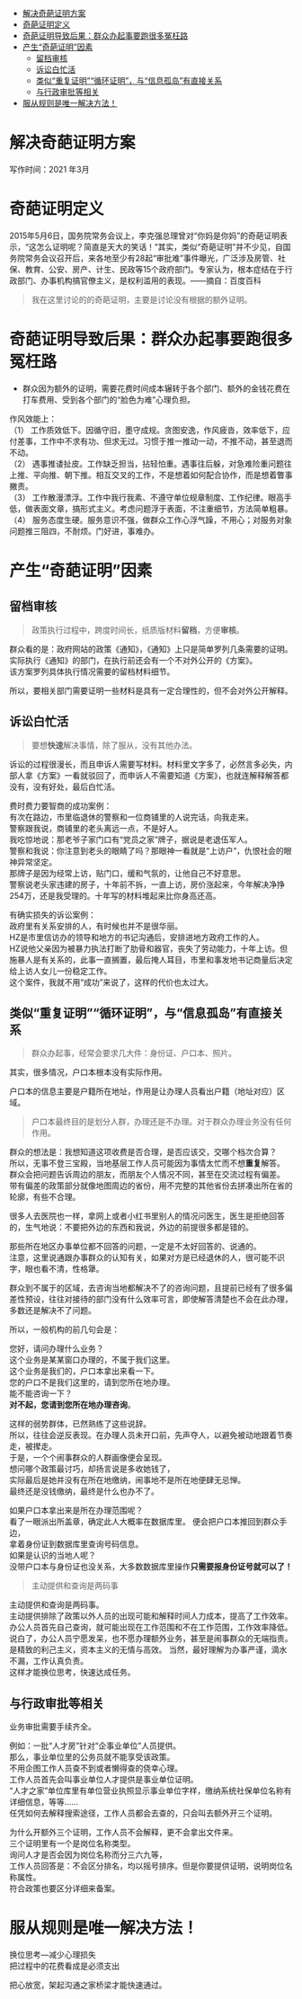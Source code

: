 <!-- TOC -->

- [解决奇葩证明方案](#解决奇葩证明方案)
- [奇葩证明定义](#奇葩证明定义)
- [奇葩证明导致后果：群众办起事要跑很多冤枉路](#奇葩证明导致后果群众办起事要跑很多冤枉路)
- [产生“奇葩证明”因素](#产生奇葩证明因素)
  - [留档审核](#留档审核)
  - [诉讼白忙活](#诉讼白忙活)
  - [类似“重复证明”“循环证明”，与“信息孤岛”有直接关系](#类似重复证明循环证明与信息孤岛有直接关系)
  - [与行政审批等相关](#与行政审批等相关)
- [服从规则是唯一解决方法！](#服从规则是唯一解决方法)

<!-- /TOC -->



# 解决奇葩证明方案

写作时间：2021 年3月

# 奇葩证明定义

2015年5月6日，国务院常务会议上，李克强总理曾对“你妈是你妈”的奇葩证明表示，“这怎么证明呢？简直是天大的笑话！”其实，类似“奇葩证明”并不少见，自国务院常务会议召开后，来各地至少有28起“审批难”事件曝光，广泛涉及房管、社保、教育、公安、房产、计生、民政等15个政府部门。专家认为，根本症结在于行政部门、办事机构搞官僚主义，是权利滥用的表现。——摘自：百度百科

>我在这里讨论的的奇葩证明，主要是讨论没有根据的额外证明。


# 奇葩证明导致后果：群众办起事要跑很多冤枉路

- 群众因为额外的证明，需要花费时间成本辗转于各个部门、额外的金钱花费在打车费用、受到各个部门的“脸色为难”心理负担。

作风效能上：  
（1）	工作质效低下。因循守旧，墨守成规。贪图安逸，作风疲沓，效率低下，应付差事，工作中不求有功、但求无过。习惯于推一推动一动，不推不动，甚至退而不动。  
（2）	遇事推诿扯皮。工作缺乏担当，拈轻怕重。遇事往后躲，对急难险重问题往上推、平向推、朝下推。相互交叉的工作，不是想着如何配合协作，而是想着瞥事撇责。  
（3）	工作散漫漂浮。工作中我行我素、不遵守单位规章制度、工作纪律。眼高手低，做表面文章，搞形式主义。考虑问题浮于表面，不注重细节，方法简单粗暴。  
（4）	服务态度生硬。服务意识不强，做群众工作心浮气躁，不用心；对服务对象问题推三阻四，不耐烦。门好进，事难办。  

# 产生“奇葩证明”因素

## 留档审核
>政策执行过程中，跨度时间长，纸质版材料**留档**，方便**审核**。

群众看的是：政府网站的政策《通知》，《通知》上只是简单罗列几条需要的证明。  
实际执行《通知》的部门，在执行前还会有一个不对外公开的《方案》。  
该方案罗列具体执行情况需要的留档材料细节。

所以，要相关部门需要证明一些材料是具有一定合理性的，但不会对外公开解释。


## 诉讼白忙活

>要想**快速**解决事情，除了服从，没有其他办法。  

诉讼的过程很漫长，而且申诉人需要写材料。材料里文字多了，必然言多必失，内部人拿《方案》一看就驳回了，而申诉人不需要知道《方案》，也就连解释解答都没有，没有好处，最后白忙活。   

费时费力要智商的成功案例：  
有次在路边，市里临退休的警察和一位商铺里的人说完话，向我走来。  
警察跟我说，商铺里的老头离远一点，不是好人。  
我吃惊地说：那老爷子家门口有“党员之家”牌子，据说是老退伍军人。  
警察和我说：你注意到老头的眼睛了吗？那眼神一看就是“上访户”，仇恨社会的眼神异常坚定。  
那牌子是因为经常上访，贴门口，缓和气氛的，让他自己不好意思。  
警察说老头家违建的房子，十年前不拆，一直上访，房价涨起来，今年解决净挣254万，还是我受理的。十年写的材料堆起来比你身高还高。

有确实损失的诉讼案例：  
政府里有关系安排的人，有时候也并不是很华丽。  
HZ是市里信访办的领导和地方的书记沟通后，安排进地方政府工作的人。  
HZ说他父亲因为被暴力执法打断了肋骨和器官，丧失了劳动能力，十年上访。但施暴人是有关系的，此事一直搁置，最后掩人耳目，市里和事发地书记商量后决定给上访人女儿一份稳定工作。  
这个案件，我就不用“成功”来说了，这样的代价也太过大。

## 类似“重复证明”“循环证明”，与“信息孤岛”有直接关系

>群众办起事，经常会要求几大件：身份证、户口本、照片。  

其实，很多情况，户口本根本没有实际作用。  

户口本的信息主要是户籍所在地址，作用是让办理人员看出户籍（地址对应）区域。  

>户口本最终目的是划分人群，办理还是不办理。对于群众办理业务没有任何作用。

群众的想法是：我想知道这项收费是否合理，是否应该交，交哪个档次合算？  
所以，无事不登三宝殿，当地基层工作人员可能因为事情太忙而不想**重复**解答。  
群众会把问题告诉周边的朋友，而朋友个人情况不同，甚至在交流过程有偏差。  
带有偏差的政策部分就像地图周边的省份，用不完整的其他省份去拼凑出所在省的轮廓，有些不合理。  

很多人去医院也一样，拿网上或者小红书里别人的情况问医生，医生是拒绝回答的，生气地说：不要把外边的东西和我说，外边的前提很多都是错的。

那些所在地区办事单位都不回答的问题，一定是不太好回答的、说通的。  
注意，这里说通跟办事群众的认知有关，如果对方是已经退休的人，很可能不识字，眼也看不清，性格犟。  

群众到不属于的区域，去咨询当地都解决不了的咨询问题，且提前已经有了很多偏差性预设，往往对接待的部门没有什么效率可言，即使解答清楚也不会在此办理，多数还是解决不了问题。  

所以，一般机构的前几句会是：  

您好，请问办理什么业务？  
这个业务是某某窗口办理的，不属于我们这里。  
这个业务是我们的，户口本拿出来看一下。  
您的户口不是我们这里的，请到您所在地办理。  
能不能咨询一下？  
**对不起，您请到您所在地办理咨询**。  
  

这样的弱势群体，已然熟练了这些说辞。  
所以，往往会逆反表现。在办理人员未开口前，先声夺人，以避免被动地跟着节奏走，被撵走。  
于是，一个个闹事群众的人群画像便会呈现。  
想问哪个政策最讨巧，却扬言说是多收她钱了，  
实际最后是她并没有在所在地缴纳，闹事地不是所在地便肆无忌惮。  
最终还是没钱缴纳，最终是什么也办不了。

如果户口本拿出来是所在办理范围呢？  
看了一眼派出所盖章，确定此人大概率在数据库里。
便会把户口本推回到群众手边，    
拿着身份证到数据库里查询号码信息。  
如果是认识的当地人呢？  
没带户口本与身份证也没关系，大多数数据库里操作**只需要报身份证号就可以了！**

>主动提供和查询是两码事

主动提供和查询是两码事。  
主动提供排除了政策以外人员的出现可能和解释时间人力成本，提高了工作效率。
办公人员首先自己查询，就可能出现在工作范围和不在工作范围，工作效率降低。  
说白了，办公人员宁愿发呆，也不愿办理额外业务，甚至是闹事群众的无端指责。  
是精致的利己主义，资本主义的无情与高效。
当然，最好理解为办事严谨，滴水不漏，工作认真负责。  
这样才能换位思考，快速达成任务。


## 与行政审批等相关

业务审批需要手续齐全。  

例如：一批“人才房”针对“企事业单位”人员提供。  
那么，事业单位里的公务员就不能享受该政策。  
不用企图工作人员查不到或者懒得查的侥幸心理。  
工作人员首先会叫事业单位人才提供是事业单位证明。  
“人才之家”单位库里有单位营业执照显示事业单位字样，缴纳系统社保单位名称有详细信息，等等……  
任凭如何去解释搜索途径，工作人员都会去查的，只会叫去额外开三个证明。  

为什么开额外三个证明，工作人员不会解释，更不会拿出文件来。  
三个证明里有一个是岗位名称类型。  
询问人才是否会因为岗位名称而分三六九等，  
工作人员回答是：不会区分排名，均以摇号排序。但是你要提供证明，说明岗位名称属性。  
符合政策也要区分详细来备案。




# 服从规则是唯一解决方法！

换位思考—减少心理损失  
把过程中的花费看成是必须支出

把心放宽，架起沟通之家桥梁才能快速通过。